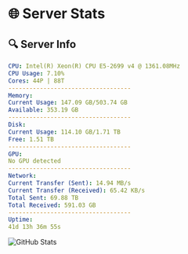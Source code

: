 # 🌐 Server Stats
## 🔍 Server Info
```yaml
CPU: Intel(R) Xeon(R) CPU E5-2699 v4 @ 1361.08MHz
CPU Usage: 7.10%
Cores: 44P | 88T
-----------------------------------
Memory:
Current Usage: 147.09 GB/503.74 GB
Available: 353.19 GB
-----------------------------------
Disk:
Current Usage: 114.10 GB/1.71 TB
Free: 1.51 TB
-----------------------------------
GPU:
No GPU detected
-----------------------------------
Network:
Current Transfer (Sent): 14.94 MB/s
Current Transfer (Received): 65.42 KB/s
Total Sent: 69.88 TB
Total Received: 591.03 GB
-----------------------------------
Uptime:
41d 13h 36m 55s
```
![GitHub Stats](https://img.shields.io/badge/Updated-2025-04-18_10:59:44-blue)